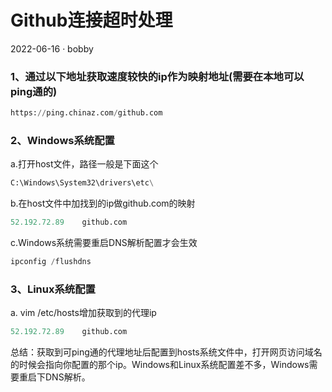 # Github连接超时处理

2022-06-16 · bobby

### 1、通过以下地址获取速度较快的ip作为映射地址(需要在本地可以ping通的)

```python
https://ping.chinaz.com/github.com
```

### 2、Windows系统配置

a.打开host文件，路径一般是下面这个

```python
C:\Windows\System32\drivers\etc\
```

b.在host文件中加找到的ip做github.com的映射

```python
52.192.72.89	github.com
```

c.Windows系统需要重启DNS解析配置才会生效

```python
ipconfig /flushdns
```

### 3、Linux系统配置

a. vim /etc/hosts增加获取到的代理ip

```python
52.192.72.89	github.com
```

总结：获取到可ping通的代理地址后配置到hosts系统文件中，打开网页访问域名的时候会指向你配置的那个ip。Windows和Linux系统配置差不多，Windows需要重启下DNS解析。
